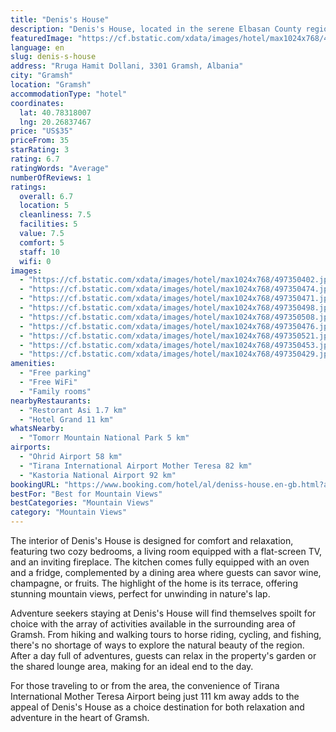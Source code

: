 ```yaml
---
title: "Denis's House"
description: "Denis's House, located in the serene Elbasan County region of Gramsh, offers a tranquil retreat with breathtaking river views."
featuredImage: "https://cf.bstatic.com/xdata/images/hotel/max1024x768/497350402.jpg?k=1f6112479099084414d0b51fc876b5390b18a0463f3ab8bbc4323fc0697eaac6&o=&hp=1"
language: en
slug: denis-s-house
address: "Rruga Hamit Dollani, 3301 Gramsh, Albania"
city: "Gramsh"
location: "Gramsh"
accommodationType: "hotel"
coordinates:
  lat: 40.78318007
  lng: 20.26837467
price: "US$35"
priceFrom: 35
starRating: 3
rating: 6.7
ratingWords: "Average"
numberOfReviews: 1
ratings:
  overall: 6.7
  location: 5
  cleanliness: 7.5
  facilities: 5
  value: 7.5
  comfort: 5
  staff: 10
  wifi: 0
images:
  - "https://cf.bstatic.com/xdata/images/hotel/max1024x768/497350402.jpg?k=1f6112479099084414d0b51fc876b5390b18a0463f3ab8bbc4323fc0697eaac6&o=&hp=1"
  - "https://cf.bstatic.com/xdata/images/hotel/max1024x768/497350474.jpg?k=c4f0d8e02611fa08989d3f35d558c0151799b91ab933c1bc5842af6a35d21fdc&o=&hp=1"
  - "https://cf.bstatic.com/xdata/images/hotel/max1024x768/497350471.jpg?k=6acedc75d1f0aaafefdba09e01bf05630591451ac2ce4954410bb7b7de959543&o=&hp=1"
  - "https://cf.bstatic.com/xdata/images/hotel/max1024x768/497350498.jpg?k=e628a34971203de9a575624c4616e12561cea990dfb80f59c08ad5d1fa9bb455&o=&hp=1"
  - "https://cf.bstatic.com/xdata/images/hotel/max1024x768/497350508.jpg?k=b3374d3577a857c7684d4729c72b0e7c05a756af040573a05731f7e95e1d58b8&o=&hp=1"
  - "https://cf.bstatic.com/xdata/images/hotel/max1024x768/497350476.jpg?k=b373916fd413cb447889ee7b76d0e5af356e0ab989951275245389c8a490cfe5&o=&hp=1"
  - "https://cf.bstatic.com/xdata/images/hotel/max1024x768/497350521.jpg?k=c6c7c3b7184927f8882385902e6f728df4a8cec042f13cd600b6542dcdf4ac7c&o=&hp=1"
  - "https://cf.bstatic.com/xdata/images/hotel/max1024x768/497350453.jpg?k=0af77cf6ad18d67c18675cfab259c1360971b8c6ad665e41642fd40fd32dea3f&o=&hp=1"
  - "https://cf.bstatic.com/xdata/images/hotel/max1024x768/497350429.jpg?k=11ac633492c1643de034c5bfe1d1a52324d39d35a7580a3a31ba12cdae829812&o=&hp=1"
amenities:
  - "Free parking"
  - "Free WiFi"
  - "Family rooms"
nearbyRestaurants:
  - "Restorant Asi 1.7 km"
  - "Hotel Grand 11 km"
whatsNearby:
  - "Tomorr Mountain National Park 5 km"
airports:
  - "Ohrid Airport 58 km"
  - "Tirana International Airport Mother Teresa 82 km"
  - "Kastoria National Airport 92 km"
bookingURL: "https://www.booking.com/hotel/al/deniss-house.en-gb.html?aid=8035640"
bestFor: "Best for Mountain Views"
bestCategories: "Mountain Views"
category: "Mountain Views"
---
```


The interior of Denis's House is designed for comfort and relaxation, featuring two cozy bedrooms, a living room equipped with a flat-screen TV, and an inviting fireplace. The kitchen comes fully equipped with an oven and a fridge, complemented by a dining area where guests can savor wine, champagne, or fruits. The highlight of the home is its terrace, offering stunning mountain views, perfect for unwinding in nature's lap.

Adventure seekers staying at Denis's House will find themselves spoilt for choice with the array of activities available in the surrounding area of Gramsh. From hiking and walking tours to horse riding, cycling, and fishing, there's no shortage of ways to explore the natural beauty of the region. After a day full of adventures, guests can relax in the property's garden or the shared lounge area, making for an ideal end to the day.

For those traveling to or from the area, the convenience of Tirana International Mother Teresa Airport being just 111 km away adds to the appeal of Denis's House as a choice destination for both relaxation and adventure in the heart of Gramsh.